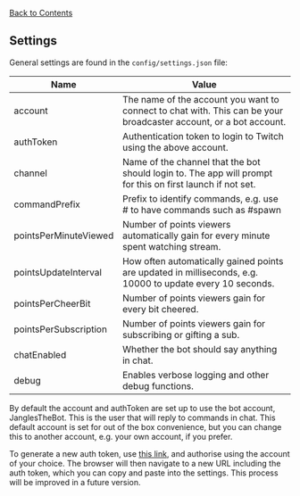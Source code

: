 [Back to Contents](./README.md)

## Settings

General settings are found in the `config/settings.json` file:

| Name                  | Value                                                                                                             |
|-----------------------|-------------------------------------------------------------------------------------------------------------------|
| account               | The name of the account you want to connect to chat with. This can be your broadcaster account, or a bot account. |
| authToken             | Authentication token to login to Twitch using the above account.                                                  |
| channel               | Name of the channel that the bot should login to. The app will prompt for this on first launch if not set.        |
| commandPrefix         | Prefix to identify commands, e.g. use # to have commands such as #spawn                                           |
| pointsPerMinuteViewed | Number of points viewers automatically gain for every minute spent watching stream.                               |
| pointsUpdateInterval  | How often automatically gained points are updated in milliseconds, e.g. 10000 to update every 10 seconds.         |
| pointsPerCheerBit     | Number of points viewers gain for every bit cheered.                                                              |
| pointsPerSubscription | Number of points viewers gain for subscribing or gifting a sub.                                                   |
| chatEnabled           | Whether the bot should say anything in chat.                                                                      |
| debug                 | Enables verbose logging and other debug functions.                                                                |

By default the account and authToken are set up to use the bot account, JanglesTheBot. This is the user that will reply to commands in chat. This default account is set for out of the box convenience, but you can change this to another account, e.g. your own account, if you prefer.

To generate a new auth token, use [this link](https://id.twitch.tv/oauth2/authorize?response_type=token&client_id=uxj8hdpst8v4lutkr842b3lxz8tp0o&redirect_uri=http://localhost:3000&scope=chat%3Aread+chat%3Aedit), and authorise using the account of your choice. The browser will then navigate to a new URL including the auth token, which you can copy and paste into the settings. This process will be improved in a future version.
